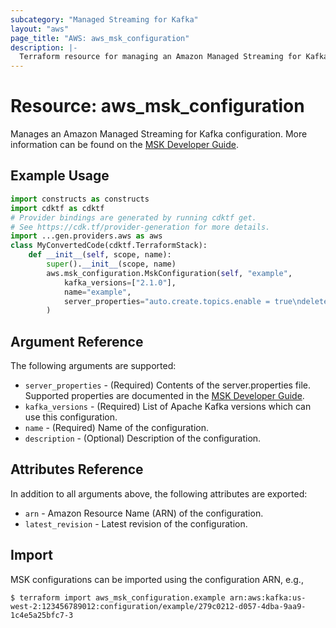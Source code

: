 ```yaml
---
subcategory: "Managed Streaming for Kafka"
layout: "aws"
page_title: "AWS: aws_msk_configuration"
description: |-
  Terraform resource for managing an Amazon Managed Streaming for Kafka configuration
---
```


# Resource: aws_msk_configuration

Manages an Amazon Managed Streaming for Kafka configuration. More information can be found on the [MSK Developer Guide](https://docs.aws.amazon.com/msk/latest/developerguide/msk-configuration.html).

## Example Usage

```python
import constructs as constructs
import cdktf as cdktf
# Provider bindings are generated by running cdktf get.
# See https://cdk.tf/provider-generation for more details.
import ...gen.providers.aws as aws
class MyConvertedCode(cdktf.TerraformStack):
    def __init__(self, scope, name):
        super().__init__(scope, name)
        aws.msk_configuration.MskConfiguration(self, "example",
            kafka_versions=["2.1.0"],
            name="example",
            server_properties="auto.create.topics.enable = true\ndelete.topic.enable = true\n"
        )
```

## Argument Reference

The following arguments are supported:

* `server_properties` - (Required) Contents of the server.properties file. Supported properties are documented in the [MSK Developer Guide](https://docs.aws.amazon.com/msk/latest/developerguide/msk-configuration-properties.html).
* `kafka_versions` - (Required) List of Apache Kafka versions which can use this configuration.
* `name` - (Required) Name of the configuration.
* `description` - (Optional) Description of the configuration.

## Attributes Reference

In addition to all arguments above, the following attributes are exported:

* `arn` - Amazon Resource Name (ARN) of the configuration.
* `latest_revision` - Latest revision of the configuration.

## Import

MSK configurations can be imported using the configuration ARN, e.g.,

```
$ terraform import aws_msk_configuration.example arn:aws:kafka:us-west-2:123456789012:configuration/example/279c0212-d057-4dba-9aa9-1c4e5a25bfc7-3
```

<!-- cache-key: cdktf-0.17.0-pre.15 input-d373f4e681746a9e0da3aff60eabf7c33bcc4bd03b47eba8287378435bfe106b -->